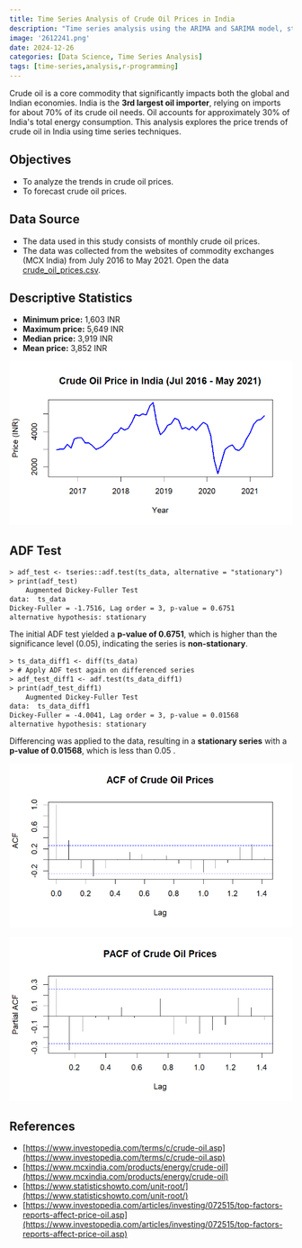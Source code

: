 ```yaml
---
title: Time Series Analysis of Crude Oil Prices in India
description: "Time series analysis using the ARIMA and SARIMA model, study from 2016-2021, revealing price fluctuations, forecasting insights, and the model's limitations"
image: '2612241.png'
date: 2024-12-26
categories: [Data Science, Time Series Analysis]
tags: [time-series,analysis,r-programming]
---
```


Crude oil is a core commodity that significantly impacts both the global and Indian economies. India is the **3rd largest oil importer**, relying on imports for about 70% of its crude oil needs. Oil accounts for approximately 30% of India's total energy consumption. This analysis explores the price trends of crude oil in India using time series techniques.

## Objectives 
- To analyze the trends in crude oil prices.
- To forecast crude oil prices. 

## Data Source
*   The data used in this study consists of monthly crude oil prices.
*   The data was collected from the websites of commodity exchanges (MCX India) from July 2016 to May 2021. Open the data [crude_oil_prices.csv](crude_oil_prices.csv).
  
## Descriptive Statistics 
- **Minimum price:** 1,603 INR
- **Maximum price:** 5,649 INR
- **Median price:** 3,919 INR
- **Mean price:** 3,852 INR 

![Crude Oil Price in India Jul 2016 - May 2021](2612242.png)

## ADF Test

```output
> adf_test <- tseries::adf.test(ts_data, alternative = "stationary")
> print(adf_test)
	Augmented Dickey-Fuller Test
data:  ts_data
Dickey-Fuller = -1.7516, Lag order = 3, p-value = 0.6751
alternative hypothesis: stationary
```

The initial ADF test yielded a **p-value of 0.6751**, which is higher than the significance level (0.05), indicating the series is **non-stationary**. 


```output
> ts_data_diff1 <- diff(ts_data)
> # Apply ADF test again on differenced series
> adf_test_diff1 <- adf.test(ts_data_diff1)
> print(adf_test_diff1)
	Augmented Dickey-Fuller Test
data:  ts_data_diff1
Dickey-Fuller = -4.0041, Lag order = 3, p-value = 0.01568
alternative hypothesis: stationary
```

Differencing was applied to the data, resulting in a **stationary series** with a **p-value of 0.01568**, which is less than 0.05 .


![Line graph showing ACF of Crude Oil Prices with significant spikes at lags 1, 12, and 13](2612244.png)

![Line graph showing PACF of Crude Oil Prices with significant spikes at lags 1, 2, 7, 12, and 13](2612245.png)




 
## References
- [https://www.investopedia.com/terms/c/crude-oil.asp](https://www.investopedia.com/terms/c/crude-oil.asp)
- [https://www.mcxindia.com/products/energy/crude-oil](https://www.mcxindia.com/products/energy/crude-oil)
- [https://www.statisticshowto.com/unit-root/](https://www.statisticshowto.com/unit-root/)
- [https://www.investopedia.com/articles/investing/072515/top-factors-reports-affect-price-oil.asp](https://www.investopedia.com/articles/investing/072515/top-factors-reports-affect-price-oil.asp)
